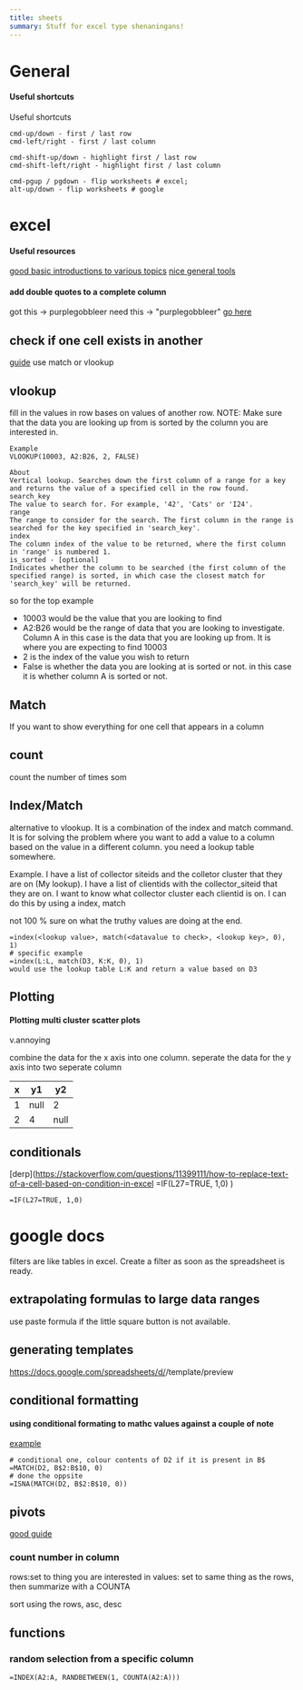 ```yaml
---
title: sheets
summary: Stuff for excel type shenaningans!
---
```


# General


#### **Useful shortcuts**

Useful shortcuts

```
cmd-up/down - first / last row
cmd-left/right - first / last column

cmd-shift-up/down - highlight first / last row
cmd-shift-left/right - highlight first / last column

cmd-pgup / pgdown - flip worksheets # excel;
alt-up/down - flip worksheets # google
```


# excel

#### **Useful resources**
[good basic introductions to various topics](https://chandoo.org/wp/welcome/)
[nice general tools](https://edu.gcfglobal.org/en/excel2016/)


#### **add double quotes to a complete column**

got this -> purplegobbleer
need this -> "purplegobbleer"
[go here](https://lenashore.com/2012/04/how-to-add-quotes-to-your-cells-in-excel-automatically/)


## check if one cell exists in another

[guide](https://www.got-it.ai/solutions/excel-chat/excel-tutorial/match/check-if-one-value-exists-in-a-column)
use match or vlookup

## vlookup

fill in the values in row bases on values of another row.
NOTE: Make sure that the data you are looking up from is sorted by the column you are interested in.

```
Example
VLOOKUP(10003, A2:B26, 2, FALSE)

About
Vertical lookup. Searches down the first column of a range for a key and returns the value of a specified cell in the row found.
search_key
The value to search for. For example, '42', 'Cats' or 'I24'.
range
The range to consider for the search. The first column in the range is searched for the key specified in 'search_key'.
index
The column index of the value to be returned, where the first column in 'range' is numbered 1.
is_sorted - [optional]
Indicates whether the column to be searched (the first column of the specified range) is sorted, in which case the closest match for 'search_key' will be returned.
```

so for the top example
- 10003 would be the value that you are looking to find 
- A2:B26 would be the range of data that you are looking to investigate. Column A in this case is the data that you are looking up from. It is where you are expecting to find 10003
- 2 is the index of the value you wish to return
- False is whether the data you are looking at is sorted or not. in this case it is whether column A is sorted or not.

## Match

If you want to show everything for one cell that appears in a column

## count

count the number of times som

## Index/Match

alternative to vlookup. It is a combination of the index and match command. 
It is for solving the problem where you want to add a value to a column based on the value in a different 
column. you need a lookup table somewhere.

Example. I have a list of collector siteids and the colletor cluster that they are on (My lookup).
I have a list of clientids with the collector_siteid that they are on. I want to know what collector cluster 
each clientid is on. I can do this by using a index, match

not 100 % sure on what the truthy values are doing at the end.
```
=index(<lookup value>, match(<datavalue to check>, <lookup key>, 0), 1)
# specific example
=index(L:L, match(D3, K:K, 0), 1)
would use the lookup table L:K and return a value based on D3
```

## Plotting 

#### Plotting multi cluster scatter plots

v.annoying

combine the data for the x axis into one column.
seperate the data for the y axis into two seperate column

| x | y1 | y2 |
| - | - | - |
| 1 | null | 2 | 
| 2 | 4 | null | 

## conditionals 
[derp](https://stackoverflow.com/questions/11399111/how-to-replace-text-of-a-cell-based-on-condition-in-excel
=IF(L27=TRUE, 1,0)
)
```
=IF(L27=TRUE, 1,0)
```

# google docs

filters are like tables in excel. 
Create a filter as soon as the spreadsheet is ready.

## extrapolating formulas to large data ranges

use paste formula if the little square button is not available.

## generating templates
https://docs.google.com/spreadsheets/d/<spreadsheetID>/template/preview


## conditional formatting

#### using conditional formating to mathc values against a couple of note

[example](https://docs.google.com/spreadsheets/d/1SmRcdcRtEWB5ENYfD1upo-8cUWK92LssVB9od0jcKpg/edit?usp=sharing)

```
# conditional one, colour contents of D2 if it is present in B$
=MATCH(D2, B$2:B$10, 0)
# done the oppsite
=ISNA(MATCH(D2, B$2:B$10, 0))
```

## pivots

[good guide](https://www.benlcollins.com/spreadsheets/pivot-tables-google-sheets/)

### count number in column 

rows:set to thing you are interested in 
values: set to same thing as the rows, then summarize with a COUNTA

sort using the rows, asc, desc

## functions

### random selection from a specific column

```
=INDEX(A2:A, RANDBETWEEN(1, COUNTA(A2:A)))
```

